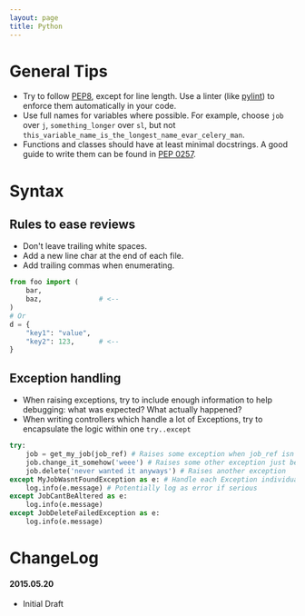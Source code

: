 ```yaml
---
layout: page
title: Python
---
```


# General Tips

* Try to follow [PEP8](https://www.python.org/dev/peps/pep-0008/), except for line length. Use a linter (like [pylint](http://www.pylint.org/)) to enforce them automatically in your code.
* Use full names for variables where possible. For example, choose `job` over `j`, `something_longer` over `sl`, but not `this_variable_name_is_the_longest_name_evar_celery_man`.
* Functions and classes should have at least minimal docstrings. A good guide to write them can be found in [PEP 0257](https://www.python.org/dev/peps/pep-0257/).

# Syntax

## Rules to ease reviews

* Don't leave trailing white spaces.
* Add a new line char at the end of each file.
* Add trailing commas when enumerating.

``` python
from foo import (
    bar,
    baz,              # <--
)
# Or
d = {
    "key1": "value",
    "key2": 123,      # <--
}
```

## Exception handling

* When raising exceptions, try to include enough information to help debugging: what was expected? What actually happened?
* When writing controllers which handle a lot of Exceptions, try to encapsulate the logic within one `try..except`

``` python
try:
    job = get_my_job(job_ref) # Raises some exception when job_ref isn't correct
    job.change_it_somehow('weee') # Raises some other exception just because
    job.delete('never wanted it anyways') # Raises another exception
except MyJobWasntFoundException as e: # Handle each Exception individually with a descriptive name
    log.info(e.message) # Potentially log as error if serious
except JobCantBeAltered as e:
    log.info(e.message)
except JobDeleteFailedException as e:
    log.info(e.message)
```


# ChangeLog

#### 2015.05.20

- Initial Draft

